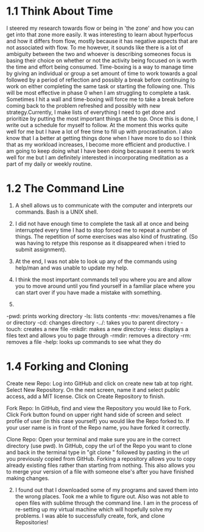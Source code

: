 # 1.1 Think About Time

I steered my research towards flow or being in 'the zone' and how you can get into that zone more easily. It was interesting to learn about hyperfocus and how it differs from flow, mostly because it has negative aspects that are not associated with flow. To me however, it sounds like there is a lot of ambiguity between the two and whoever is describing someones focus is basing their choice on whether or not the activity being focused on is worth the time and effort being consumed. Time-boxing is a way to manage time by giving an individual or group a set amount of time to work towards a goal followed by a period of reflection and possibly a break before continuing to work on either completing the same task or starting the following one. This will be most effective in phase 0 when I am struggling to complete a task. Sometimes I hit a wall and time-boxing will force me to take a break before coming back to the problem refreshed and possibly with  new strategy.Currently, I make lists of everything I need to get done and prioritize by putting the most important things at the top. Once this is done, I write out a schedule for myself to follow. At the moment this works quite well for me but I have a lot of free time to fill up with procrastination. I also know that I a better at getting things done when I have more to do so I think that as my workload increases, I become more efficient and productive. I am going to keep doing what I have been doing becauase it seems to work well for me but I am definitely interested in incorporating meditation as a part of my daily or weekly routine.

# 1.2 The Command Line

1. A shell allows us to communicate with the computer and interprets our commands. Bash is a UNIX shell.

2. I did not have enough time to complete the task all at once and being interrupted every time I had to stop forced me to repeat a number of things. The repetition of some exercises was also kind of frustrating. (So was having to retype this response as it disappeared when i tried to submit assignment).

3. At the end, I was not able to look up any of the commands using help/man and was unable to update my help.

4. I think the most important commands tell you where you are and allow you to move around until you find yourself in a familiar place where you can start over if you have made a mistake with something.

5.
-pwd: prints working directory
-ls: lists contents
-mv: moves/renames a file or directory
-cd: changes directory
-../: takes you to parent directory
-touch: creates a new file
-mkdir: makes a new directory
-less: displays a files text and allows you to page through
-rmdir: removes a directory
-rm: removes a file
-help: looks up commands to see what they do

# 1.4 Forking and Cloning

Create new Repo: Log into GitHub and click on create new tab at top right. Select New Repository. On the next screen, name it and select public access, add a MIT license. Click on Create Repository to finish. 

Fork Repo: In GitHub, find and view the Repository you would like to Fork. Click Fork button found on upper right hand side of screen and select profile of user (in this case yourself) you would like the Repo forked to. If your user name is in front of the Repo name, you have forked it correctly.

Clone Repo: Open your terminal and make sure you are in the correct directory (use pwd). In GitHub, copy the url of the Repo you want to clone and back in the terminal type in "git clone " followed by pasting in the url you previously copied from GitHub. 
Forking a repository allows you to copy already existing files rather than starting from nothing. This also allows you to merge your version of a file with someone else's after you have finished making changes.

2. I found out that I downloaded some of my programs and saved them into the wrong places. Took me a while to figure out. Also was not able to open files with sublime through the command line. I am in the process of re-setting up my virtual machine which will hopefully solve my problems. I was able to successfully create, fork, and clone Repositories! 